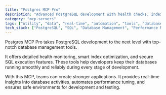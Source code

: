 ```yaml
---
title: "Postgres MCP Pro"
description: "Advanced PostgreSQL development with health checks, index tuning, and safe SQL execution."
category: "mcp-servers"
tags: ["utility", "data", "real-time", "automation", "tools", "database management", "performance tuning", "health monitoring"]
tech_stack: ["PostgreSQL", "SQL", "Database Management", "Performance Monitoring", "Index Optimization"]
---
```


Postgres MCP Pro takes PostgreSQL development to the next level with top-notch database management tools. 

It offers detailed health monitoring, smart index optimization, and secure SQL execution features. These tools help developers keep their databases running smoothly and reliably during every stage of development. 

With this MCP, teams can create stronger applications. It provides real-time insights into database activities, automates performance tuning, and ensures safe environments for development and testing.